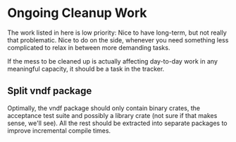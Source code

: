 # Ongoing Cleanup Work

The work listed in here is low priority: Nice to have long-term, but not really
that problematic. Nice to do on the side, whenever you need something less
complicated to relax in between more demanding tasks.

If the mess to be cleaned up is actually affecting day-to-day work in any
meaningful capacity, it should be a task in the tracker.


## Split vndf package

Optimally, the vndf package should only contain binary crates, the acceptance
test suite and possibly a library crate (not sure if that makes sense, we'll
see). All the rest should be extracted into separate packages to improve
incremental compile times.
